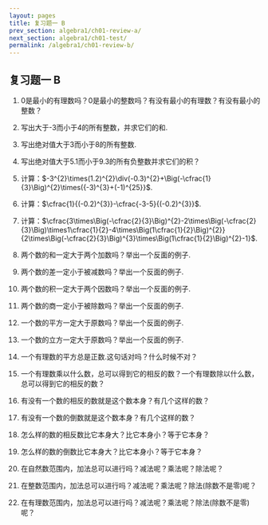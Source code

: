 ```yaml
---
layout: pages
title: 复习题一 B
prev_section: algebra1/ch01-review-a/
next_section: algebra1/ch01-test/
permalink: /algebra1/ch01-review-b/
---
```


复习题一 B
----

1.  0是最小的有理数吗？0是最小的整数吗？有没有最小的有理数？有没有最小的整数？

2.  写出大于-3而小于4的所有整数，并求它们的和.

3.  写出绝对值大于3而小于8的所有整数.

4.  写出绝对值大于5.1而小于9.3的所有负整数并求它们的积？

5.  计算：$-3^{2}\times(1.2)^{2}\div(-0.3)^{2}+\Big(-\cfrac{1}{3}\Big)^{2}\times({-3)^{3}+(-1)^{25}}$.

6.  计算：$\cfrac{1}{(-0.2)^{3}}-\cfrac{-3-5}{(-0.2)^{3}}$.

7.  计算：$\cfrac{3\times\Big(-\cfrac{2}{3}\Big)^{2}-2\times\Big(-\cfrac{2}{3}\Big)\times1\cfrac{1}{2}-4\times\Big(1\cfrac{1}{2}\Big)^{2}}{2\times\Big(-\cfrac{2}{3}\Big)^{3}\times\Big(1\cfrac{1}{2}\Big)^{2}-1}$.

8.  两个数的和一定大于两个加数吗？举出一个反面的例子.

9.  两个数的差一定小于被减数吗？举出一个反面的例子.

10. 两个数的积一定大于两个因数吗？举出一个反面的例子.

11. 两个数的商一定小于被除数吗？举出一个反面的例子.

12. 一个数的平方一定大于原数吗？举出一个反面的例子.

13. 一个数的立方一定大于原数吗？举出一个反面的例子.

14. 一个有理数的平方总是正数.这句话对吗？什么时候不对？

15. 一个有理数乘以什么数，总可以得到它的相反的数？一个有理数除以什么数，总可以得到它的相反的数？

16. 有没有一个数的相反的数就是这个数本身？有几个这样的数？

17. 有没有一个数的倒数就是这个数本身？有几个这样的数？

18. 怎么样的数的相反数比它本身大？比它本身小？等于它本身？

19. 怎么样的数的倒数比它本身大？比它本身小？等于它本身？

20. 在自然数范围内，加法总可以进行吗？减法呢？乘法呢？除法呢？

21. 在整数范围内，加法总可以进行吗？减法呢？乘法呢？除法(除数不是零)呢？

22. 在有理数范围内，加法总可以进行吗？减法呢？乘法呢？除法(除数不是零)呢？

